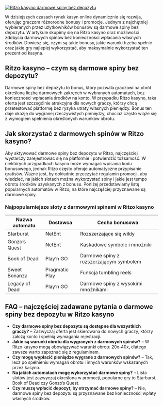 [![Ritzo kasyno darmowe spiny bez depozytu](https://123-caf.pages.dev/gitsignup.png)](https://vrmoo.ru/Bt82HjjY)

<p>W dzisiejszych czasach rynek kasyn online dynamicznie się rozwija, oferując graczom różnorodne bonusy i promocje. Jednym z najchętniej wybieranych przez użytkowników bonusów są darmowe spiny bez depozytu. W artykule skupimy się na Ritzo kasyno oraz możliwości zdobycia darmowych spinów bez konieczności wpłacania własnych środków. Dowiesz się, czym są takie bonusy, jakie warunki trzeba spełnić oraz jakie gry najlepiej wykorzystać, aby maksymalnie wykorzystać ten prezent od kasyna.</p>  <h2>Ritzo kasyno – czym są darmowe spiny bez depozytu?</h2> <p>Darmowe spiny bez depozytu to bonus, który pozwala graczowi na obrót określoną liczbą darmowych zakręceń w wybranych automatach, bez konieczności wpłacania środków na konto. W przypadku Ritzo kasyno, taka oferta jest szczególnie atrakcyjna dla nowych graczy, którzy chcą przetestować platformę bez ryzyka utraty własnych pieniędzy. Bonus ten daje okazję do wygranej rzeczywistych pieniędzy, chociaż często wiąże się z wymogiem spełnienia określonych warunków obrotu.</p>  <h2>Jak skorzystać z darmowych spinów w Ritzo kasyno?</h2> <p>Aby aktywować darmowe spiny bez depozytu w Ritzo, najczęściej wystarczy zarejestrować się na platformie i potwierdzić tożsamość. W niektórych przypadkach kasyno może wymagać wpisania kodu bonusowego, jednak Ritzo często oferuje automatyczne przypisanie gratisów. Ważne jest, by dokładnie przeczytać regulamin promocji, aby wiedzieć, na jakich slotach można wykorzystać spiny i jakie jest tempo obrotu środków uzyskanych z bonusu. Poniżej przedstawiamy listę popularnych automatów w Ritzo, na które najczęściej przyznawane są darmowe spiny.</p>  <h3>Najpopularniejsze sloty z darmowymi spinami w Ritzo kasyno</h3> <table>   <thead>     <tr>       <th>Nazwa automatu</th>       <th>Dostawca</th>       <th>Cecha bonusowa</th>     </tr>   </thead>   <tbody>     <tr>       <td>Starburst</td>       <td>NetEnt</td>       <td>Rozszerzające się wildy</td>     </tr>     <tr>       <td>Gonzo’s Quest</td>       <td>NetEnt</td>       <td>Kaskadowe symbole i mnożniki</td>     </tr>     <tr>       <td>Book of Dead</td>       <td>Play’n GO</td>       <td>Darmowe spiny z rozszerzającym symbolem</td>     </tr>     <tr>       <td>Sweet Bonanza</td>       <td>Pragmatic Play</td>       <td>Funkcja tumbling reels</td>     </tr>     <tr>       <td>Legacy of Dead</td>       <td>Play’n GO</td>       <td>Darmowe spiny z wysokimi mnożnikami</td>     </tr>   </tbody> </table>  <h2>FAQ – najczęściej zadawane pytania o darmowe spiny bez depozytu w Ritzo kasyno</h2> <ul>   <li><strong>Czy darmowe spiny bez depozytu są dostępne dla wszystkich graczy?</strong> – Zazwyczaj oferta jest skierowana do nowych graczy, którzy założą konto i spełnią wymagania rejestracji.</li>   <li><strong>Jakie są warunki obrotu dla wygranych z darmowych spinów?</strong> – W Ritzo kasyno mogą obowiązywać warunki obrotu 20x-40x, dlatego zawsze warto zapoznać się z regulaminem.</li>   <li><strong>Czy mogę wypłacić pieniądze wygrane z darmowych spinów?</strong> – Tak, lecz po spełnieniu wymagań obrotu i innych warunków wskazanych przez kasyno.</li>   <li><strong>Na jakich automatach mogę wykorzystać darmowe spiny?</strong> – Lista slotów jest zazwyczaj określona w promocji, popularne gry to Starburst, Book of Dead czy Gonzo’s Quest.</li>   <li><strong>Czy muszę wpłacić depozyt, by otrzymać darmowe spiny?</strong> – Nie, darmowe spiny bez depozytu są przyznawane bez konieczności wpłaty własnych środków.</li> </ul>